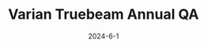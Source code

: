 ---
title: "Varian Truebeam Annual QA"
date: 2024-6-1
excerpt: "I independently finished all the mechanical part of Truebeam annual QA and finished the dosimetry part under the supervision of Dr Taoran Cui. I learned to use the large water tank to perform TG-51 and beam profile scan."
collection: clinical
---
